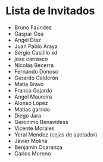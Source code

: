 # Lista de Invitados

* Bruno Faúndez
* Gaspar Cea 
* Angel Díaz 
* Juan Pablo Araya
* Sergio Castillo xd
* jose carrasco
* Nicolás Becerra
* Fernando Donoso
* Gerardo Calderón 
* Matia Bravo
* Franco Gajardo
* Angel Maureira
* Alonso López
* Matias garrido
* Diego Jara
* Geronimo Benavidess
* Vicente Morales
* Yeral Mendez (cejas de azotador)
* Javier Molina
* Benjamín Ocaranza
* Carlos Moreno
